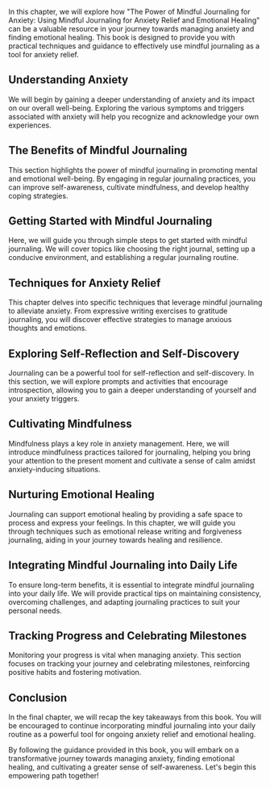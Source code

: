 
In this chapter, we will explore how "The Power of Mindful Journaling for Anxiety: Using Mindful Journaling for Anxiety Relief and Emotional Healing" can be a valuable resource in your journey towards managing anxiety and finding emotional healing. This book is designed to provide you with practical techniques and guidance to effectively use mindful journaling as a tool for anxiety relief.

Understanding Anxiety
---------------------

We will begin by gaining a deeper understanding of anxiety and its impact on our overall well-being. Exploring the various symptoms and triggers associated with anxiety will help you recognize and acknowledge your own experiences.

The Benefits of Mindful Journaling
----------------------------------

This section highlights the power of mindful journaling in promoting mental and emotional well-being. By engaging in regular journaling practices, you can improve self-awareness, cultivate mindfulness, and develop healthy coping strategies.

Getting Started with Mindful Journaling
---------------------------------------

Here, we will guide you through simple steps to get started with mindful journaling. We will cover topics like choosing the right journal, setting up a conducive environment, and establishing a regular journaling routine.

Techniques for Anxiety Relief
-----------------------------

This chapter delves into specific techniques that leverage mindful journaling to alleviate anxiety. From expressive writing exercises to gratitude journaling, you will discover effective strategies to manage anxious thoughts and emotions.

Exploring Self-Reflection and Self-Discovery
--------------------------------------------

Journaling can be a powerful tool for self-reflection and self-discovery. In this section, we will explore prompts and activities that encourage introspection, allowing you to gain a deeper understanding of yourself and your anxiety triggers.

Cultivating Mindfulness
-----------------------

Mindfulness plays a key role in anxiety management. Here, we will introduce mindfulness practices tailored for journaling, helping you bring your attention to the present moment and cultivate a sense of calm amidst anxiety-inducing situations.

Nurturing Emotional Healing
---------------------------

Journaling can support emotional healing by providing a safe space to process and express your feelings. In this chapter, we will guide you through techniques such as emotional release writing and forgiveness journaling, aiding in your journey towards healing and resilience.

Integrating Mindful Journaling into Daily Life
----------------------------------------------

To ensure long-term benefits, it is essential to integrate mindful journaling into your daily life. We will provide practical tips on maintaining consistency, overcoming challenges, and adapting journaling practices to suit your personal needs.

Tracking Progress and Celebrating Milestones
--------------------------------------------

Monitoring your progress is vital when managing anxiety. This section focuses on tracking your journey and celebrating milestones, reinforcing positive habits and fostering motivation.

Conclusion
----------

In the final chapter, we will recap the key takeaways from this book. You will be encouraged to continue incorporating mindful journaling into your daily routine as a powerful tool for ongoing anxiety relief and emotional healing.

By following the guidance provided in this book, you will embark on a transformative journey towards managing anxiety, finding emotional healing, and cultivating a greater sense of self-awareness. Let's begin this empowering path together!

